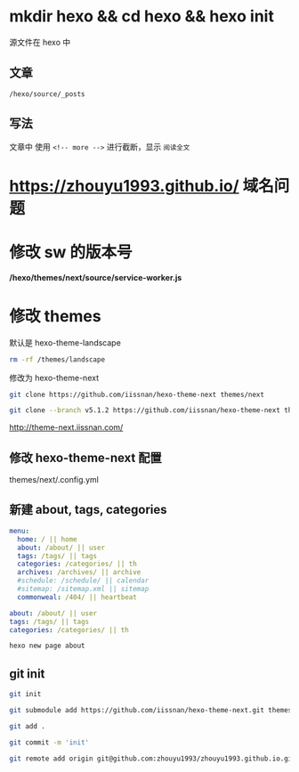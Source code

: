 # mkdir hexo && cd hexo && hexo init

源文件在 hexo 中

## 文章

`/hexo/source/_posts`

## 写法

文章中 使用 `<!-- more -->` 进行截断，显示 `阅读全文`

# https://zhouyu1993.github.io/ 域名问题

# 修改 sw 的版本号

**/hexo/themes/next/source/service-worker.js**

# 修改 themes

默认是 hexo-theme-landscape

``` bash
rm -rf /themes/landscape
```

修改为 hexo-theme-next

``` bash
git clone https://github.com/iissnan/hexo-theme-next themes/next

git clone --branch v5.1.2 https://github.com/iissnan/hexo-theme-next themes/next
```

http://theme-next.iissnan.com/

## 修改 hexo-theme-next 配置

themes/next/.config.yml

## 新建 about, tags, categories

``` yml
menu:
  home: / || home
  about: /about/ || user
  tags: /tags/ || tags
  categories: /categories/ || th
  archives: /archives/ || archive
  #schedule: /schedule/ || calendar
  #sitemap: /sitemap.xml || sitemap
  commonweal: /404/ || heartbeat

about: /about/ || user
tags: /tags/ || tags
categories: /categories/ || th
```

``` bash
hexo new page about
```

## git init

``` bash
git init

git submodule add https://github.com/iissnan/hexo-theme-next.git themes/next

git add .

git commit -m 'init'

git remote add origin git@github.com:zhouyu1993/zhouyu1993.github.io.git
```
